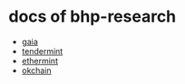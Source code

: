 # docs of bhp-research

- [gaia](docs-zh/deploy-gaia-testnet.md)
- [tendermint](docs-zh/node-cluster-of-tendermint.md)
- [ethermint](docs-zh/ethermint.md)
- [okchain](docs-zh/deploy-okchain-testnet.md)